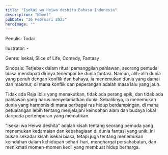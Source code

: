 ```yaml
---
title: "Isekai wa Heiwa deshita Bahasa Indonesia"
description: "Novel"
pubDate: "26 Februari 2025"
heroImage: ""
---
```


Penulis: Todai

Ilustrator: -

Genre: Isekai, Slice of Life, Comedy, Fantasy

Sinopsis: Terjebak dalam ritual pemanggilan pahlawan, seorang pemuda biasa mendapati dirinya terlempar ke dunia fantasi. Namun, alih-alih dunia yang penuh dengan konflik dan bahaya, ia menemukan dunia yang damai dan makmur, di mana konflik dan peperangan adalah masa lalu yang jauh.

Tidak ada Raja Iblis yang menakutkan, tidak ada perang epik, dan tidak ada pahlawan yang harus menyelamatkan dunia. Sebaliknya, ia menemukan dunia yang harmonis di mana berbagai ras hidup berdampingan, di mana petualangan lebih tentang menjelajahi keindahan alam dan budaya lokal daripada pertempuran yang mematikan.

"Isekai wa Heiwa deshita" adalah kisah tentang seorang pemuda yang menemukan kedamaian dan kebahagiaan di dunia fantasi yang unik. Ini bukan sekadar kisah isekai biasa, tetapi juga tentang menemukan keindahan dalam kehidupan sehari-hari, menghargai persahabatan, dan menikmati momen-momen kecil yang membuat hidup berharga.
